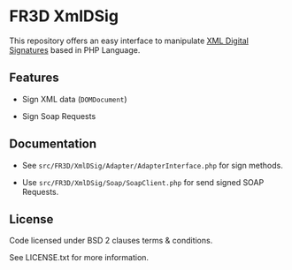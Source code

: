 # FR3D XmlDSig

This repository offers an easy interface to manipulate [XML Digital Signatures](http://www.w3.org/TR/xmldsig-core/)
based in PHP Language.

## Features

  - Sign XML data (`DOMDocument`)

  - Sign Soap Requests

## Documentation

  - See `src/FR3D/XmlDSig/Adapter/AdapterInterface.php` for sign methods.

  - Use `src/FR3D/XmlDSig/Soap/SoapClient.php` for send signed SOAP Requests.

## License

  Code licensed under BSD 2 clauses terms & conditions.

  See LICENSE.txt for more information.
